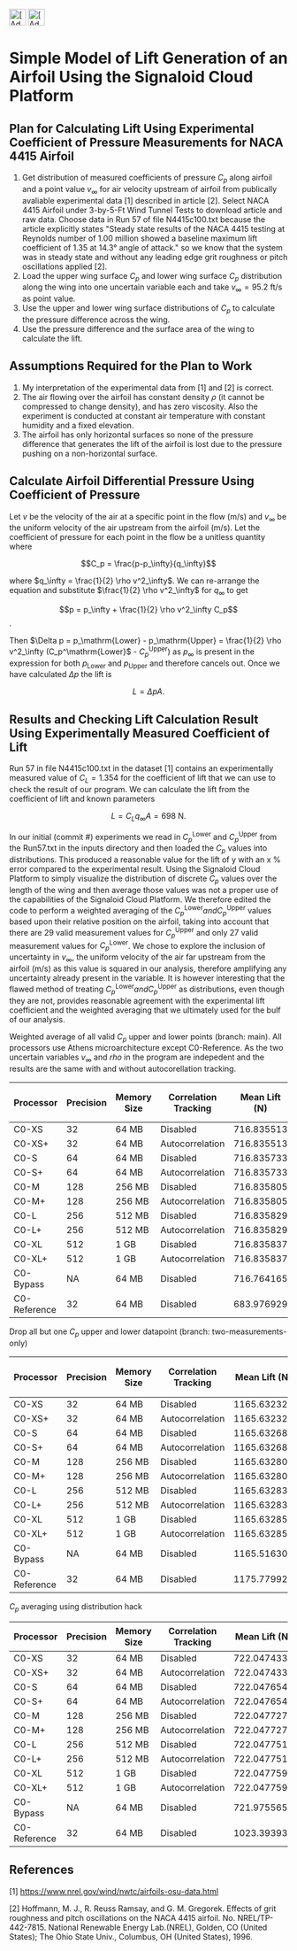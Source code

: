 [<img src="https://assets.signaloid.io/add-to-signaloid-cloud-logo-dark-v6.png#gh-dark-mode-only" alt="[Add to signaloid.io]" height="30">](https://signaloid.io/repositories?connect=https://github.com/JamesTimothyMeech/Signaloid-Wing-Lift#gh-dark-mode-only)
[<img src="https://assets.signaloid.io/add-to-signaloid-cloud-logo-light-v6.png#gh-light-mode-only" alt="[Add to signaloid.io]" height="30">](https://signaloid.io/repositories?connect=https://github.com/JamesTimothyMeech/Signaloid-Wing-Lift#gh-light-mode-only)

# Simple Model of Lift Generation of an Airfoil Using the Signaloid Cloud Platform

## Plan for Calculating Lift Using Experimental Coefficient of Pressure Measurements for NACA 4415 Airfoil
1) Get distribution of measured coefficients of pressure $C_p$ along airfoil and a point value $v_\infty$ for air velocity upstream of airfoil from publically avaliable experimental data [1] described in article [2]. Select NACA 4415 Airfoil under 3-by-5-Ft Wind Tunnel Tests to download article and raw data. Choose data in Run 57 of file N4415c100.txt because the article explicitly states "Steady state results of the NACA 4415 testing at Reynolds number of 1.00 million showed a baseline maximum lift coefficient of 1.35 at 14.3° angle of attack." so we know that the system was in steady state and without any leading edge grit roughness or pitch oscillations applied [2].
2) Load the upper wing surface $C_p$ and lower wing surface $C_p$ distribution along the wing into one uncertain variable each and take $v_\infty = 95.2$ $\mathrm{ft/s}$ as point value.
3) Use the upper and lower wing surface distributions of $C_p$ to calculate the pressure difference across the wing.
4) Use the pressure difference and the surface area of the wing to calculate the lift.

## Assumptions Required for the Plan to Work
1) My interpretation of the experimental data from [1] and [2] is correct.
2) The air flowing over the airfoil has constant density $\rho$ (it cannot be compressed to change density), and has zero viscosity. Also the experiment is conducted at constant air temperature with constant humidity and a fixed elevation.
3) The airfoil has only horizontal surfaces so none of the pressure difference that generates the lift of the airfoil is lost due to the pressure pushing on a non-horizontal surface.

## Calculate Airfoil Differential Pressure Using Coefficient of Pressure 

Let $v$ be the velocity of the air at a specific point in the flow ($\mathrm{m/s}$) and $v_\infty$ be the uniform velocity of the air upstream from the airfoil ($\mathrm{m/s}$).
Let the coefficient of pressure for each point in the flow be a unitless quantity where

$$C_p = \frac{p-p_\infty}{q_\infty}$$

where $q_\infty = \frac{1}{2} \rho v^2_\infty$. We can re-arrange the equation and substitute $\frac{1}{2} \rho v^2_\infty$ for $q_\infty$ to get

$$p = p_\infty + \frac{1}{2} \rho v^2_\infty C_p$$.

Then $\Delta p = p_\mathrm{Lower} - p_\mathrm{Upper} = \frac{1}{2} \rho v^2_\infty (C_p^\mathrm{Lower}$ - $C_p^\mathrm{Upper})$ as $p_\infty$ is present in the expression for both $p_\mathrm{Lower}$ and $p_\mathrm{Upper}$ and therefore cancels out. Once we have calculated $\Delta p$ the lift is 

$$L = \Delta p A.$$

## Results and Checking Lift Calculation Result Using Experimentally Measured Coefficient of Lift

Run 57 in file N4415c100.txt in the dataset [1] contains an experimentally measured value of $C_L = 1.354$ for the coefficient of lift that we can use to check the result of our program. We can calculate the lift from the coefficient of lift and known parameters 

$$L = C_L q_\infty A = 698 \ \mathrm{N}.$$ 

In our initial (commit #) experiments we read in $C_p^\mathrm{Lower}$ and $C_p^\mathrm{Upper}$ from the Run57.txt in the inputs directory and then loaded the $C_p$ values into distributions.
This produced a reasonable value for the lift of y with an x \% error compared to the experimental result. Using the Signaloid Cloud Platform to simply visualize the distribution of discrete $C_p$ values over the length of the wing and then average those values was not a proper use of the capabilities of the Signaloid Cloud Platform. We therefore edited the code to perform a weighted averaging of the $C_p^\mathrm{Lower} and C_p^\mathrm{Upper}$ values based upon their relative position on the airfoil, taking into account that there are 29 valid measurement values for $C_p^\mathrm{Upper}$ and only 27 valid measurement values for $C_p^\mathrm{Lower}$. We chose to explore the inclusion of uncertainty in $v_\infty$, the uniform velocity of the air far upstream from the airfoil ($\mathrm{m/s}$) as this value is squared in our analysis, therefore amplifying any uncertainty already present in the variable. 
It is however interesting that the flawed method of treating $C_p^\mathrm{Lower} and C_p^\mathrm{Upper}$ as distributions, even though they are not, provides reasonable agreement with the experimental lift coefficient and the weighted averaging that we ultimately used for the bulf of our analysis. 
 
Weighted average of all valid $C_p$ upper and lower points (branch: main). All processors use Athens microarchitecture except C0-Reference. 
As the two uncertain variables $v_\infty$ and $rho$ in the program are indepedent and  the results are the same with and without autocorellation tracking. 

| Processor    | Precision            | Memory Size | Correlation Tracking | Mean Lift (N) | Lift Variance ($\mathrm{N^2}$)  | Lift Skewness (a.u.) | Lift Kurtosis (a.u.) |
|--------------|----------------------|-------------|----------------------|---------------|---------------------------------|----------------------|----------------------|
| C0-XS        | 32                   | 64 MB       | Disabled             | 716.835513    | 220.969401                      | 110.173271           | 138338.298592        |
| C0-XS+       | 32                   | 64 MB       | Autocorrelation      | 716.835513    | 220.969401                      | 110.173271           | 138338.298592        |
| C0-S         | 64                   | 64 MB       | Disabled             | 716.835733    | 222.091034                      | 113.959879           | 144171.186810        |
| C0-S+        | 64                   | 64 MB       | Autocorrelation      | 716.835733    | 222.091034                      | 113.959879           | 144171.186810        |
| C0-M         | 128                  | 256 MB      | Disabled             | 716.835805    | 222.462051                      | 116.178221           | 146696.886020        |
| C0-M+        | 128                  | 256 MB      | Autocorrelation      | 716.835805    | 222.462051                      | 116.178221           | 146696.886020        |
| C0-L         | 256                  | 512 MB      | Disabled             | 716.835829    | 222.584264                      | 117.199216           | 147741.437672        |
| C0-L+        | 256                  | 512 MB      | Autocorrelation      | 716.835829    | 222.584264                      | 117.199216           | 147741.437672        |
| C0-XL        | 512                  | 1 GB        | Disabled             | 716.835837    | 222.625219                      | 117.592641           | 148170.839522        |
| C0-XL+       | 512                  | 1 GB        | Autocorrelation      | 716.835837    | 222.625219                      | 117.592641           | 148170.839522        |
| C0-Bypass    | NA                   | 64 MB       | Disabled             | 716.764165    | NA                              | NA                   | NA                   |
| C0-Reference | 32                   | 64 MB       | Disabled             | 683.976929    | NA                              | NA                   | NA                   |

Drop all but one $C_p$ upper and lower datapoint (branch: two-measurements-only)

| Processor    | Precision            | Memory Size | Correlation Tracking | Mean Lift (N) | Lift Variance ($\mathrm{N^2}$)  | Lift Skewness (a.u.) | Lift Kurtosis (a.u.) |
|--------------|----------------------|-------------|----------------------|---------------|---------------------------------|----------------------|----------------------|
| C0-XS        | 32                   | 64 MB       | Disabled             | 1165.632326   | 584.273621                      | 473.698986           | 967187.578964        | 
| C0-XS+       | 32                   | 64 MB       | Autocorrelation      | 1165.632326   | 584.273621                      | 473.698986           | 967187.578964        |
| C0-S         | 64                   | 64 MB       | Disabled             | 1165.632683   | 587.239373                      | 489.979815           | 1007968.021484       |
| C0-S+        | 64                   | 64 MB       | Autocorrelation      | 1165.632683   | 587.239373                      | 489.979815           | 1007968.021484       |
| C0-M         | 128                  | 256 MB      | Disabled             | 1165.632801   | 588.220393                      | 499.517758           | 1025626.362879       |
| C0-M+        | 128                  | 256 MB      | Autocorrelation      | 1165.632801   | 588.220393                      | 499.517758           | 1025626.362879       |
| C0-L         | 256                  | 512 MB      | Disabled             | 1165.632839   | 588.543542                      | 503.907609           | 1032929.310753       |
| C0-L+        | 256                  | 512 MB      | Autocorrelation      | 1165.632839   | 588.543542                      | 503.907609           | 1032929.310753       |
| C0-XL        | 512                  | 1 GB        | Disabled             | 1165.632852   | 588.651833                      | 505.599172           | 1035931.459392       |
| C0-XL+       | 512                  | 1 GB        | Autocorrelation      | 1165.632852   | 588.651833                      | 505.599172           | 1035931.459392       |
| C0-Bypass    | NA                   | 64 MB       | Disabled             | 1165.516307   | NA                              | NA                   | NA                   |
| C0-Reference | 32                   | 64 MB       | Disabled             | 1175.779921   | NA                              | NA                   | NA                   |

$C_p$ averaging using distribution hack

| Processor    | Precision            | Memory Size | Correlation Tracking | Mean Lift (N) | Lift Variance ($\mathrm{N^2}$)  | Lift Skewness (a.u.) | Lift Kurtosis (a.u.) |
|--------------|----------------------|-------------|----------------------|---------------|---------------------------------|----------------------|----------------------|
| C0-XS        | 32                   | 64 MB       | Disabled             | 722.047433    | 351549.855477                   | 158068720.585565     | 408136562203.337219  |
| C0-XS+       | 32                   | 64 MB       | Autocorrelation      | 722.047433    | 351549.855477                   | 158068720.585565     | 408136562203.337219  |
| C0-S         | 64                   | 64 MB       | Disabled             | 722.047654    | 352249.030375                   | 159318029.403001     | 412785784902.068909  | 
| C0-S+        | 64                   | 64 MB       | Autocorrelation      | 722.047654    | 352249.030375                   | 159318029.403001     | 412785784902.068909  |
| C0-M         | 128                  | 256 MB      | Disabled             | 722.047727    | 352473.791058                   | 159696639.298318     | 414339588245.582153  |
| C0-M+        | 128                  | 256 MB      | Autocorrelation      | 722.047727    | 352473.791058                   | 159696639.298318     | 414339588245.582153  |  
| C0-L         | 256                  | 512 MB      | Disabled             | 722.047751    | 352531.040034                   | 159839100.327245     | 414800142985.874634  |
| C0-L+        | 256                  | 512 MB      | Autocorrelation      | 722.047751    | 352531.040034                   | 159839100.327245     | 414800142985.874634  |
| C0-XL        | 512                  | 1 GB        | Disabled             | 722.047759    | 352542.674467                   | 159864706.009107     | 414886807348.927551  | 
| C0-XL+       | 512                  | 1 GB        | Autocorrelation      | 722.047759    | 352542.674467                   | 159864706.009107     | 414886807348.927551  |
| C0-Bypass    | NA                   | 64 MB       | Disabled             | 721.975565    | NA                              | NA                   | NA                   |        
| C0-Reference | 32                   | 64 MB       | Disabled             | 1023.393931   | NA                              | NA                   | NA                   |

## References

[1] https://www.nrel.gov/wind/nwtc/airfoils-osu-data.html

[2] Hoffmann, M. J., R. Reuss Ramsay, and G. M. Gregorek. Effects of grit roughness and pitch oscillations on the NACA 4415 airfoil. No. NREL/TP-442-7815. National Renewable Energy Lab.(NREL), Golden, CO (United States); The Ohio State Univ., Columbus, OH (United States), 1996.
